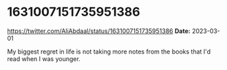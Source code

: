 # 1631007151735951386
https://twitter.com/AliAbdaal/status/1631007151735951386
**Date:** 2023-03-01

My biggest regret in life is not taking more notes from the books that I'd read when I was younger.
